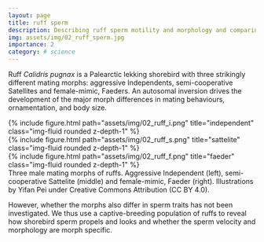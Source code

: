 ```yaml
---
layout: page
title: ruff sperm
description: Describing ruff sperm motility and morphology and comparing these traits across morphs.
img: assets/img/02_ruff_sperm.jpg
importance: 2
category: # science
---
```


Ruff _Calidris pugnax_ is a Palearctic lekking shorebird with three strikingly different mating morphs: aggressive Independents, semi-cooperative Satellites and female-mimic, Faeders. An autosomal inversion drives the development of the major morph differences in mating behaviours, ornamentation, and body size.

<div class="row">
    <div class="col-sm mt-3 mt-md-0">
        {% include figure.html path="assets/img/02_ruff_i.png" title="independent" class="img-fluid rounded z-depth-1" %}
    </div>
    <div class="col-sm mt-3 mt-md-0">
        {% include figure.html path="assets/img/02_ruff_s.png" title="sattelite" class="img-fluid rounded z-depth-1" %}
    </div>
    <div class="col-sm mt-3 mt-md-0">
        {% include figure.html path="assets/img/02_ruff_f.png" title="faeder" class="img-fluid rounded z-depth-1" %}
    </div>
</div>
<div class="caption">
    Three male mating morphs of ruffs. Aggressive Independent (left), semi-cooperative Sattelite (middle) and female-mimic, Faeder (right). Illustrations by Yifan Pei under Creative Commons Attribution (CC BY 4.0).
</div>

However, whether the morphs also differ in sperm traits has not been investigated. We thus use a captive-breeding population of ruffs to reveal how shorebird sperm propels and looks and whether the sperm velocity and morphology are morph specific.
